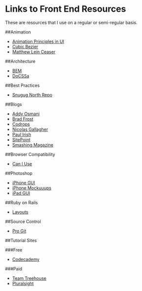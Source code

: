 Links to Front End Resources
============================

These are resources that I use on a regular or semi-regular basis.

##Animation
* [Animation Principles in UI](https://medium.com/design-ux/bea05243fe3)
* [Cubic Bezier](http://cubic-bezier.com/)
* [Matthew Lein Ceaser](http://matthewlein.com/ceaser/)

##Architecture
* [BEM](http://bem.github.io/bem-method/html/all.en.html)
* [DoCSSa](http://docssa.info/)

##Best Practices
* [Snugug North Repo](https://github.com/Snugug/north)

##Blogs
* [Addy Osmani](http://addyosmani.com/blog)
* [Brad Frost](http://bradfrostweb.com/blog/)
* [Codrops](http://tympanus.net/codrops/)
* [Nicolas Gallagher](http://nicolasgallagher.com/)
* [Paul Irish](http://www.paulirish.com/)
* [SitePoint](http://www.sitepoint.com)
* [Smashing Magazine](http://www.smashingmagazine.com)

##Browser Compatibility
* [Can I Use](http://caniuse.com/)

##Photoshop
* [iPhone GUI](http://www.teehanlax.com/tools/iphone/)
* [iPhone Mockuuups](http://www.mockuuups.com/)
* [iPad GUI](http://www.teehanlax.com/tools/ipad/)

##Ruby on Rails
* [Layouts](http://guides.rubyonrails.org/layouts_and_rendering.html)

##Source Control
* [Pro Git](http://git-scm.com/book)

##Tutorial Sites

###Free
* [Codecademy](http://www.codecademy.com/)

###Paid
* [Team Treehouse](http://www.teamtreehouse.com)
* [Pluralsight](http://www.pluralsight.com/)
